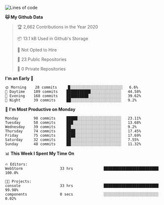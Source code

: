 
<!--START_SECTION:waka-->
![Lines of code](https://img.shields.io/badge/From%20Hello%20World%20I%27ve%20Written-2.0%20million%20lines%20of%20code-blue)

**🐱 My Github Data** 

> 🏆 2,662 Contributions in the Year 2020
 > 
> 📦 13.1 kB Used in Github's Storage 
 > 
> 🚫 Not Opted to Hire
 > 
> 📜 23 Public Repositories 
 > 
> 🔑 0 Private Repositories  
 > 
**I'm an Early 🐤** 

```text
🌞 Morning    28 commits     █░░░░░░░░░░░░░░░░░░░░░░░░   6.6% 
🌆 Daytime    189 commits    ███████████░░░░░░░░░░░░░░   44.58% 
🌃 Evening    168 commits    ██████████░░░░░░░░░░░░░░░   39.62% 
🌙 Night      39 commits     ██░░░░░░░░░░░░░░░░░░░░░░░   9.2%

```
📅 **I'm Most Productive on Monday** 

```text
Monday       98 commits     █████░░░░░░░░░░░░░░░░░░░░   23.11% 
Tuesday      58 commits     ███░░░░░░░░░░░░░░░░░░░░░░   13.68% 
Wednesday    39 commits     ██░░░░░░░░░░░░░░░░░░░░░░░   9.2% 
Thursday     74 commits     ████░░░░░░░░░░░░░░░░░░░░░   17.45% 
Friday       75 commits     ████░░░░░░░░░░░░░░░░░░░░░   17.69% 
Saturday     32 commits     ██░░░░░░░░░░░░░░░░░░░░░░░   7.55% 
Sunday       48 commits     ██░░░░░░░░░░░░░░░░░░░░░░░   11.32%

```


📊 **This Week I Spent My Time On** 

```text
🔥 Editors: 
WebStorm                 33 hrs              █████████████████████████   100.0%

🐱‍💻 Projects: 
console                  33 hrs              █████████████████████████   99.98% 
components               0 secs              ░░░░░░░░░░░░░░░░░░░░░░░░░   0.02%

```


<!--END_SECTION:waka-->
